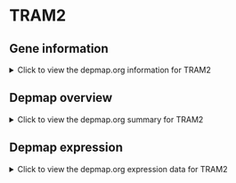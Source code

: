<h1>TRAM2</h1>

<h2>Gene information</h2>
<details>
  <summary>Click to view the depmap.org information for TRAM2</summary>
  <iframe src="https://depmap.org/portal/gene/TRAM2?tab=about" style="border:none;width:100%;height:800px"></iframe>
</details>

<h2>Depmap overview</h2>
<details>
  <summary>Click to view the depmap.org summary for TRAM2</summary>
  <iframe src="https://depmap.org/portal/gene/TRAM2?tab=overview" style="border:none;width:100%;height:800px"></iframe>
</details>

<h2>Depmap expression</h2>
<details>
  <summary>Click to view the depmap.org expression data for TRAM2</summary>
  <iframe src="https://depmap.org/portal/gene/TRAM2?tab=characterization" style="border:none;width:100%;height:800px"></iframe>
</details>


<!--
<h2>Reactome Pathway diagram</h2>
PNAME
-->


